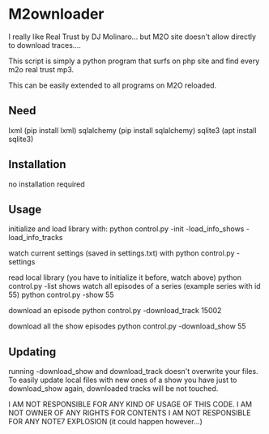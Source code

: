# M2ownloader
I really like Real Trust by DJ Molinaro... but M2O site doesn't allow directly to download traces....

This script is simply a python program that surfs on php site and find every m2o real trust mp3. 

This can be easily extended to all programs on M2O reloaded. 

## Need
lxml (pip install lxml)
sqlalchemy (pip install sqlalchemy)
sqlite3 (apt install sqlite3)

## Installation
no installation required

## Usage
initialize and load library with:
python control.py -init -load_info_shows -load_info_tracks

watch current settings (saved in settings.txt) with
python control.py -settings

read local library (you have to initialize it before, watch above)
python control.py -list shows
watch all episodes of a series (example series with id 55)
python control.py -show 55

download an episode 
python control.py -download_track 15002

download all the show episodes
python control.py -download_show 55

## Updating
running -download_show and download_track doesn't overwrite your files.
To easily update local files with new ones of a show you have just to download_show again, downloaded tracks will be not touched.

I AM NOT RESPONSIBLE FOR ANY KIND OF USAGE OF THIS CODE. 
I AM NOT OWNER OF ANY RIGHTS FOR CONTENTS
I AM NOT RESPONSIBLE FOR ANY NOTE7 EXPLOSION (it could happen however...)

